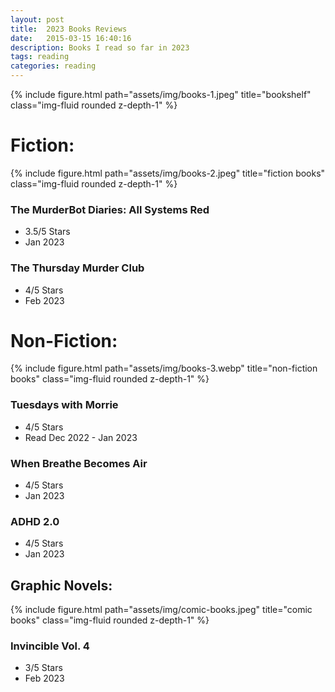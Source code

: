 ```yaml
---
layout: post
title:  2023 Books Reviews
date:   2015-03-15 16:40:16
description: Books I read so far in 2023
tags: reading
categories: reading
---
```



<div class="container">
    <div class="row">
        <div class="col-sm mt-3 mt-md-0">
            {% include figure.html path="assets/img/books-1.jpeg" title="bookshelf" class="img-fluid rounded z-depth-1" %}
        </div>
    </div>
</div>

# Fiction:

<div class="container">
    <div class="row">
        <div class="col-sm mt-3 mt-md-0">
            {% include figure.html path="assets/img/books-2.jpeg" title="fiction books" class="img-fluid rounded z-depth-1" %}
        </div>
    </div>
</div>


### The MurderBot Diaries: All Systems Red
- 3.5/5 Stars
- Jan 2023

### The Thursday Murder Club
- 4/5 Stars
- Feb 2023

# Non-Fiction:

<div class="container">
    <div class="row">
        <div class="col-sm mt-3 mt-md-0">
            {% include figure.html path="assets/img/books-3.webp" title="non-fiction books" class="img-fluid rounded z-depth-1" %}
        </div>
    </div>
</div>

### Tuesdays with Morrie
- 4/5 Stars
- Read Dec 2022 - Jan 2023

### When Breathe Becomes Air
- 4/5 Stars
- Jan 2023

### ADHD 2.0
- 4/5 Stars
- Jan 2023

## Graphic Novels:

<div class="container">
    <div class="row">
        <div class="col-sm mt-3 mt-md-0">
            {% include figure.html path="assets/img/comic-books.jpeg" title="comic books" class="img-fluid rounded z-depth-1" %}
        </div>
    </div>
</div>

### Invincible Vol. 4
- 3/5 Stars
- Feb 2023


